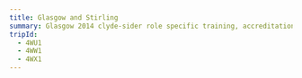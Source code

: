 ```yaml
---
title: Glasgow and Stirling
summary: Glasgow 2014 clyde-sider role specific training, accreditation and uniform collection. Plus, a day in Stirling.
tripId:
  - 4WU1
  - 4WW1
  - 4WX1
---
```

